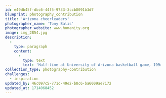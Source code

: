 ```yaml
---
id: e49db45f-dbc6-44f5-9733-3ccb8091b3d7
blueprint: photography_contribution
title: 'Arizona cheerleaders'
photographer_name: 'Tony Balis'
photographer_website: www.humanity.org
image: img_2854.jpg
description:
  -
    type: paragraph
    content:
      -
        type: text
        text: 'Half-time at University of Arizona basketball game, 1994'
collection_type: photography-contribution
challenges:
  - inspiration
updated_by: 46c097c5-771c-49e2-b8c6-ba6009ae7172
updated_at: 1714068452
---
```

